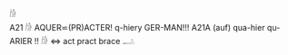 𓀙  
A21 𓀙 AQUER⋍(PR)ACTER! q-hiery GER-MAN!!! A21A (auf) qua-hier qu-ARIER !!    𓀙 ⇔ act pract brace 𓂢  